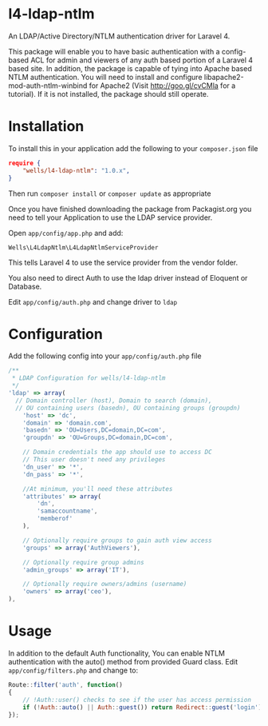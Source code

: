 l4-ldap-ntlm
============

An LDAP/Active Directory/NTLM authentication driver for Laravel 4.

This package will enable you to have basic authentication with a config-based ACL for admin and viewers of any auth based portion of a Laravel 4 based site. In addition, the package is capable of tying into Apache based NTLM authentication. You will need to install and configure libapache2-mod-auth-ntlm-winbind for Apache2 (Visit http://goo.gl/cvCMla for a tutorial). If it is not installed, the package should still operate.

Installation
============

To install this in your application add the following to your `composer.json` file

```json
require {
	"wells/l4-ldap-ntlm": "1.0.x",
}
```

Then run `composer install` or `composer update` as appropriate

Once you have finished downloading the package from Packagist.org you need to tell your Application to use the LDAP service provider.

Open `app/config/app.php` and add:

`Wells\L4LdapNtlm\L4LdapNtlmServiceProvider`

This tells Laravel 4 to use the service provider from the vendor folder.

You also need to direct Auth to use the ldap driver instead of Eloquent or Database. 

Edit `app/config/auth.php` and change driver to `ldap`

Configuration
=============

Add the following config into your `app/config/auth.php` file

```js
/**
 * LDAP Configuration for wells/l4-ldap-ntlm
 */
'ldap' => array(
  // Domain controller (host), Domain to search (domain), 
  // OU containing users (basedn), OU containing groups (groupdn)
	'host' => 'dc',
	'domain' => 'domain.com',
	'basedn' => 'OU=Users,DC=domain,DC=com',
	'groupdn' => 'OU=Groups,DC=domain,DC=com',

	// Domain credentials the app should use to access DC
	// This user doesn't need any privileges
	'dn_user' => '*',
	'dn_pass' => '*',

	//At minimum, you'll need these attributes
	'attributes' => array(
		'dn', 
		'samaccountname',
		'memberof'
	),

	// Optionally require groups to gain auth view access
	'groups' => array('AuthViewers'),

	// Optionally require group admins
	'admin_groups' => array('IT'),

	// Optionally require owners/admins (username)
	'owners' => array('ceo'),
),
```

Usage
======

In addition to the default Auth functionality, You can enable NTLM authentication with the auto() method from provided Guard class. Edit `app/config/filters.php` and change to:

```js
Route::filter('auth', function()
{
	// !Auth::user() checks to see if the user has access permission
	if (!Auth::auto() || Auth::guest()) return Redirect::guest('login');
});
```

